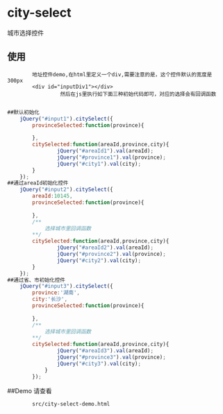 # city-select
城市选择控件


## 使用
		
			地址控件demo,在html里定义一个div,需要注意的是，这个控件默认的宽度是300px
			<div id="inputDiv1"></div>
		             然后在js里执行如下面三种初始代码即可，对应的选择会有回调函数
```javascript

##默认初始化 
	jQuery("#input1").citySelect({
		provinceSelected:function(province){
			
		},
		citySelected:function(areaId,province,city){
				jQuery("#areaId1").val(areaId);
				jQuery("#province1").val(province);
				jQuery("#city1").val(city);
		}
	});
##通过areaId初始化控件
	jQuery("#input2").citySelect({
		areaId:10145,
		provinceSelected:function(province){
			
		},
		/**
			选择城市里回调函数
		**/
		citySelected:function(areaId,province,city){
				jQuery("#areaId2").val(areaId);
				jQuery("#province2").val(province);
				jQuery("#city2").val(city);
		}
	});
##通过省、市初始化控件
	jQuery("#input3").citySelect({
		province:'湖南',
		city:'长沙',
		provinceSelected:function(province){
			
		},
		/**
			选择城市里回调函数
		**/
		citySelected:function(areaId,province,city){
				jQuery("#areaId3").val(areaId);
				jQuery("#province3").val(province);
				jQuery("#city3").val(city);
			}
		});
```

##Demo 请查看
```html 
		src/city-select-demo.html
```

